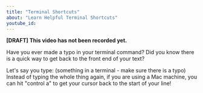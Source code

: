 ```yaml
---
title: "Terminal Shortcuts"
about: "Learn Helpful Terminal Shortcuts"
youtube_id:
---
```


**[DRAFT] This video has not been recorded yet.**

Have you ever made a typo in your terminal command? Did you know there is a quick way to get back to the front end of your text?

Let's say you type: (something in a terminal - make sure there is a typo)
Instead of typing the whole thing again, if you are using a Mac machine, you can hit "control a" to get your cursor back to the start of your line!

